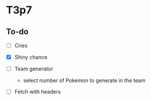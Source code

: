 # T3p7

<!-- What is this project -->

<!-- What does this project use -->

<!-- Screenshots and/or deployment URL -->


## To-do

- [ ] Cries
- [x] Shiny chance
- [ ] Team generator
    - select number of Pokemon to generate in the team

- [ ] Fetch with headers